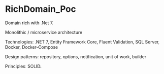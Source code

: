 # RichDomain_Poc

Domain rich with .Net 7.

Monolithic / microservice architecture

Technologies: .NET 7, Entity Framework Core, Fluent Validation, SQL Server, Docker, Docker-Compose

Design patterns: repository, options, notification, unit of work, builder

Principles: SOLID.
